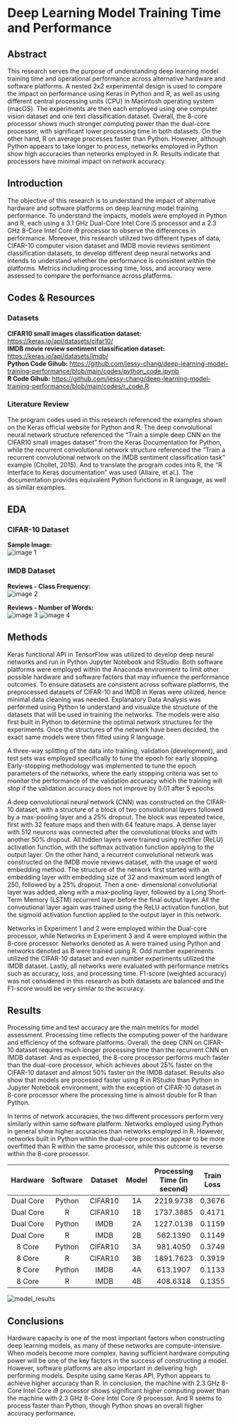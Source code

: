 # Deep Learning Model Training Time and Performance

## Abstract
This research serves the purpose of understanding deep learning model training time and operational performance across alternative hardware and software platforms. A nested 2x2 experimental design is used to compare the impact on performance using Keras in Python and R, as well as using different central processing units (CPU) in Macintosh operating system (macOS). The experiments are then each employed using one computer vision dataset and one text classification dataset. Overall, the 8-core processor shows much stronger computing power than the dual-core processor, with significant lower processing time in both datasets. On the other hand, R on average processes faster than Python. However, although Python appears to take longer to process, networks employed in Python show high accuracies than networks employed in R. Results indicate that processors have minimal impact on network accuracy.

## Introduction
The objective of this research is to understand the impact of alternative hardware and software platforms on deep learning model training performance. To understand the impacts, models were employed in Python and R, each using a 3.1 GHz Dual-Core Intel Core i5 processor and a 2.3 GHz 8-Core Intel Core i9 processor to observe the differences in performance. Moreover, this research utilized two different types of data, CIFAR-10 computer vision dataset and IMDB movie reviews sentiment classification datasets, to develop different deep neural networks and intends to understand whether the performance is consistent within the platforms. Metrics including processing time, loss, and accuracy were assessed to compare the performance across platforms.

## Codes & Resources

### Datasets
**CIFAR10 small images classification dataset:** https://keras.io/api/datasets/cifar10/  
**IMDB movie review sentiment classification dataset:** https://keras.io/api/datasets/imdb/  
**Python Code Gihub:** https://github.com/jessy-chang/deep-learning-model-training-performance/blob/main/codes/python_code.ipynb   
**R Code Gihub:** https://github.com/jessy-chang/deep-learning-model-training-performance/blob/main/codes/r_code.R

### Literature Review
The program codes used in this research referenced the examples shown on the Keras official website for Python and R. The deep convolutional neural network structure referenced the “Train a simple deep CNN on the CIFAR10 small images dataset” from the Keras Documentation for Python, while the recurrent convolutional network structure referenced the “Train a recurrent convolutional network on the IMDB sentiment classification task” example (Chollet, 2015). And to translate the program codes into R, the “R Interface to Keras documentation” was used (Allaire, et al.). The documentation provides equivalent Python functions in R language, as well as similar examples.

## EDA
### CIFAR-10 Dataset
**Sample Image:**  
![image 1](https://github.com/jessy-chang/deep-learning-model-training-performance/blob/main/program_outputs/cifar10_sample_image.png)

### IMDB Dataset
**Reviews - Class Frequency:**  
![image 2](https://github.com/jessy-chang/deep-learning-model-training-performance/blob/main/program_outputs/review_class_frequency.png)
  
**Reviews - Number of Words:**  
![image 3](https://github.com/jessy-chang/deep-learning-model-training-performance/blob/main/program_outputs/review_number_of_words_boxplot.png)
![image 4](https://github.com/jessy-chang/deep-learning-model-training-performance/blob/main/program_outputs/review_number_of_words_histogram.png)


## Methods
Keras functional API in TensorFlow was utilized to develop deep neural networks and run in Python Jupyter Notebook and RStudio. Both software platforms were employed within the Anaconda environment to limit other possible hardware and software factors that may influence the performance outcomes. To ensure datasets are consistent across software platforms, the preprocessed datasets of CIFAR-10 and IMDB in Keras were utilized, hence minimal data cleaning was needed. Explanatory Data Analysis was performed using Python to understand and visualize the structure of the datasets that will be used in training the networks. The models were also first built in Python to determine the optimal network structures for the experiments. Once the structures of the network have been decided, the exact same models were then fitted using R language.  

A three-way splitting of the data into training, validation (development), and test sets was employed specifically to tune the epoch for early stopping. Early-stopping methodology was implemented to tune the epoch parameters of the networks, where the early stopping criteria was set to monitor the performance of the validation accuracy which the training will stop if the validation accuracy does not improve by 0.01 after 5 epochs.  

A deep convolutional neural network (CNN) was constructed on the CIFAR-10 dataset, with a structure of a block of two convolutional layers followed by a max-pooling layer and a 25% dropout. The block was repeated twice, first with 32 feature maps and then with 64 feature maps. A dense layer with 512 neurons was connected after the convolutional blocks and with another 50% dropout. All hidden layers were trained using rectifier (ReLU) activation function, with the softmax activation function applying to the output layer. On the other hand, a recurrent convolutional network was constructed on the IMDB movie reviews dataset, with the usage of word embedding method. The structure of the network first started with an embedding layer with embedding size of 32 and maximum word length of 250, followed by a 25% dropout. Then a one- dimensional convolutional layer was added, along with a max-pooling layer, followed by a Long Short-Term Memory (LSTM) recurrent layer before the final output layer. All the convoutional layer again was trained using the ReLU activation function, but the sigmoid activation function applied to the output layer in this network.  

Networks in Experiment 1 and 2 were employed within the Dual-core processor, while Networks in Experiment 3 and 4 were employed within the 8-core processor. Networks denoted as A were trained using Python and networks denoted as B were trained using R. Odd number experiments utilized the CIFAR-10 dataset and even number experiments utilized the IMDB dataset. Lastly, all networks were evaluated with performance metrics such as accuracy, loss, and processing time. F1-score (weighted accuracy) was not considered in this research as both datasets are balanced and the F1-score would be very similar to the accuracy.

## Results
Processing time and test accuracy are the main metrics for model assessment. Processing time reflects the computing power of the hardware and efficiency of the software platforms. Overall, the deep CNN on CIFAR-10 dataset requires much longer processing time than the recurrent CNN on IMDB dataset. And as expected, the 8-core processor performs much faster than the dual-core processor, which achieves about 25% faster on the CIFAR-10 dataset and almost 50% faster on the IMDB dataset. Results also show that models are processed faster using R in RStudio than Python in Jupyter Notebook environment, with the exception of CIFAR-10 dataset in 8-core processor where the processing time is almost double for R than Python.  

In terms of network accuracies, the two different processors perform very similarly within same software platform. Networks employed using Python in general show higher accuracies than networks employed in R. However, networks built in Python within the dual-core processor appear to be more overfitted than R within the same processor, while this outcome is reverse within the 8-core processor.  

| Hardware | Software | Dataset | Model | Processing Time (in second) | Train Loss | Train Accuracy | Test Loss | Test Accuracy | 
| :------: |:------: |:------: |:------: |:------: |:------: |:------: |:------: |:------: |
|Dual Core |Python|CIFAR10|1A|2219.9738|0.3676|0.8878|0.711|0.766|
|Dual Core|R|CIFAR10|1B|1737.3885|0.4171|0.8624|0.766|0.7497|
|Dual Core|Python|IMDB|2A|1227.0138|0.1159|0.9726|0.6466|0.8479|
|Dual Core|R|IMDB|2B|562.1390|0.1149|0.9732|0.6551|0.8492|
|8 Core|Python|CIFAR10|3A|981.4050|0.3749|0.8789|0.7066|0.7648|
|8 Core|R|CIFAR10|3B|1891.7623|0.3919|0.8763|0.7384|0.7524|
|8 Core|Python|IMDB|4A|613.1907|0.1133|0.9737|0.6228|0.8568|
|8 Core|R|IMDB|4B|408.6318|0.1355|0.9682|0.7261|0.8407|


![model_results](https://github.com/jessy-chang/deep-learning-model-training-performance/blob/main/program_outputs/model_performance_plots.png)

## Conclusions
Hardware capacity is one of the most important factors when constructing deep learning models, as many of these networks are compute-intensive. When models become more complex, having sufficient hardware computing power will be one of the key factors in the success of constructing a model. However, software platforms are also important in delivering high performing models. Despite using same Keras API, Python appears to achieve higher accuracy than R. In conclusion, the machine with 2.3 GHz 8-Core Intel Core i9 processor shows significant higher computing power than the machine with 2.3 GHz 8-Core Intel Core i9 processor. And R seems to process faster than Python, though Python shows an overall higher accuracy performance.
